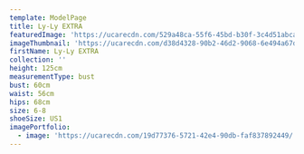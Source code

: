 ```yaml
---
template: ModelPage
title: Ly-Ly EXTRA
featuredImage: 'https://ucarecdn.com/529a48ca-55f6-45bd-b30f-3c4d51abca5b/'
imageThumbnail: 'https://ucarecdn.com/d38d4328-90b2-46d2-9068-6e494a67d6cb/'
firstName: Ly-Ly EXTRA
collection: ''
height: 125cm
measurementType: bust
bust: 60cm
waist: 56cm
hips: 68cm
size: 6-8
shoeSize: US1
imagePortfolio:
  - image: 'https://ucarecdn.com/19d77376-5721-42e4-90db-faf837892449/'
---
```



